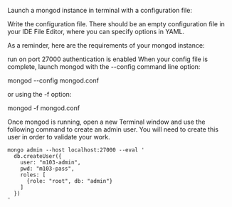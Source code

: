 Launch a mongod instance in terminal with a configuration file:

Write the configuration file. There should be an empty configuration file in your IDE File Editor, where you can specify options in YAML.

As a reminder, here are the requirements of your mongod instance:

run on port 27000
authentication is enabled
When your config file is complete, launch mongod with the --config command line option:

mongod --config mongod.conf

or using the -f option:

mongod -f mongod.conf

Once mongod is running, open a new Terminal window and use the following command to create an admin user. You will need to create this user in order to validate your work.

```
mongo admin --host localhost:27000 --eval '
  db.createUser({
    user: "m103-admin",
    pwd: "m103-pass",
    roles: [
      {role: "root", db: "admin"}
    ]
  })
'
```
